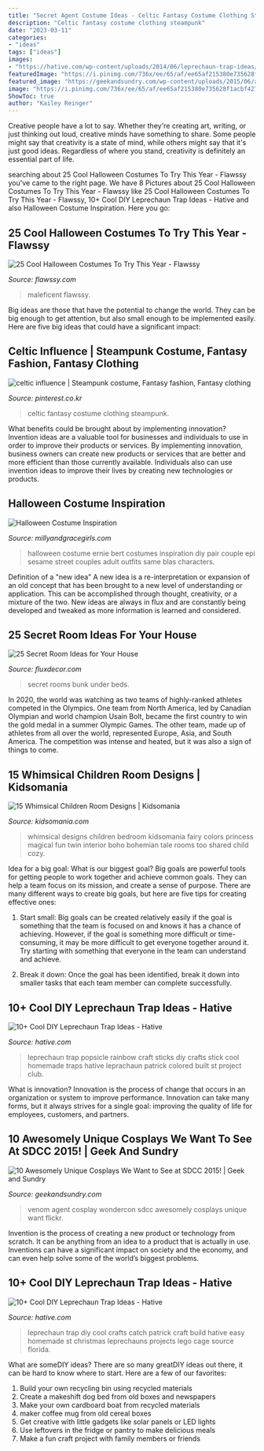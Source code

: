 ```yaml
---
title: "Secret Agent Costume Ideas - Celtic Fantasy Costume Clothing Steampunk"
description: "Celtic fantasy costume clothing steampunk"
date: "2023-03-11"
categories:
- "ideas"
tags: ["ideas"]
images:
- "https://hative.com/wp-content/uploads/2014/06/leprechaun-trap-ideas/6-leprechaun-trap-ideas.jpg"
featuredImage: "https://i.pinimg.com/736x/ee/65/af/ee65af215380e735628f1acbf4272912--celtic-gypsy.jpg"
featured_image: "https://geekandsundry.com/wp-content/uploads/2015/06/agent-venom-e1433845525453.jpg"
image: "https://i.pinimg.com/736x/ee/65/af/ee65af215380e735628f1acbf4272912--celtic-gypsy.jpg"
ShowToc: true
author: "Kailey Reinger"
---
```



Creative people have a lot to say. Whether they're creating art, writing, or just thinking out loud, creative minds have something to share. Some people might say that creativity is a state of mind, while others might say that it's just good ideas. Regardless of where you stand, creativity is definitely an essential part of life.

	

		
searching about 25 Cool Halloween Costumes To Try This Year - Flawssy you've came to the right page. We have 8 Pictures about 25 Cool Halloween Costumes To Try This Year - Flawssy like 25 Cool Halloween Costumes To Try This Year - Flawssy, 10+ Cool DIY Leprechaun Trap Ideas - Hative and also Halloween Costume Inspiration. Here you go:
		
    
## 25 Cool Halloween Costumes To Try This Year - Flawssy

<img loading=lazy src="https://www.flawssy.com/wp-content/uploads/2016/05/young-maleficent-costume.jpg" onerror="this.onerror=null;this.src='https://tse3.mm.bing.net/th?id=OIP.iHuP_34gY9fk9cN7GAxnmgHaLH&amp;pid=15.1';" alt="25 Cool Halloween Costumes To Try This Year - Flawssy">

_Source: flawssy.com_

>maleficent flawssy. 

	

Big ideas are those that have the potential to change the world. They can be big enough to get attention, but also small enough to be implemented easily. Here are five big ideas that could have a significant impact: 

    
## Celtic Influence | Steampunk Costume, Fantasy Fashion, Fantasy Clothing

<img loading=lazy src="https://i.pinimg.com/736x/ee/65/af/ee65af215380e735628f1acbf4272912--celtic-gypsy.jpg" onerror="this.onerror=null;this.src='https://tse3.mm.bing.net/th?id=OIP.f_k4vw1AEhIcNrWNSO41vAHaNB&amp;pid=15.1';" alt="celtic influence | Steampunk costume, Fantasy fashion, Fantasy clothing">

_Source: pinterest.co.kr_

>celtic fantasy costume clothing steampunk. 

	

What benefits could be brought about by implementing innovation?
Invention ideas are a valuable tool for businesses and individuals to use in order to improve their products or services. By implementing innovation, business owners can create new products or services that are better and more efficient than those currently available. Individuals also can use invention ideas to improve their lives by creating new technologies or products.

    
## Halloween Costume Inspiration

<img loading=lazy src="http://www.millyandgracegirls.com/wp-content/uploads/2013/09/IMG_0683.jpg" onerror="this.onerror=null;this.src='https://tse1.mm.bing.net/th?id=OIP.TIbqmKTqDpo3yZ-WvKGJlAHaJ4&amp;pid=15.1';" alt="Halloween Costume Inspiration">

_Source: millyandgracegirls.com_

>halloween costume ernie bert costumes inspiration diy pair couple epi sesame street couples adult outfits same blas characters. 

	

Definition of a "new idea"
A new idea is a re-interpretation or expansion of an old concept that has been brought to a new level of understanding or application. This can be accomplished through thought, creativity, or a mixture of the two. New ideas are always in flux and are constantly being developed and tweaked as more information is learned and considered.

    
## 25 Secret Room Ideas For Your House

<img loading=lazy src="https://fluxdecor.com/wp-content/uploads/2016/11/secret-room-ideas/24-secret-room-ideas.jpg" onerror="this.onerror=null;this.src='https://tse2.mm.bing.net/th?id=OIP.iixoOueVcQoC5sJJcn0p8wHaL1&amp;pid=15.1';" alt="25 Secret Room Ideas for Your House">

_Source: fluxdecor.com_

>secret rooms bunk under beds. 

	

In 2020, the world was watching as two teams of highly-ranked athletes competed in the Olympics. One team from North America, led by Canadian Olympian and world champion Usain Bolt, became the first country to win the gold medal in a summer Olympic Games. The other team, made up of athletes from all over the world, represented Europe, Asia, and South America. The competition was intense and heated, but it was also a sign of things to come.

    
## 15 Whimsical Children Room Designs | Kidsomania

<img loading=lazy src="http://www.kidsomania.com/photos/Whimsical-Children-Room-Designs-14.jpg" onerror="this.onerror=null;this.src='https://tse4.mm.bing.net/th?id=OIP.ZoehBtdvQW5Wt2E_NcO-1gHaKl&amp;pid=15.1';" alt="15 Whimsical Children Room Designs | Kidsomania">

_Source: kidsomania.com_

>whimsical designs children bedroom kidsomania fairy colors princess magical fun twin interior boho bohemian tale rooms too shared child cozy. 

	

Idea for a big goal: What is our biggest goal?
Big goals are powerful tools for getting people to work together and achieve common goals. They can help a team focus on its mission, and create a sense of purpose. 
There are many different ways to create big goals, but here are five tips for creating effective ones: 

1. Start small: Big goals can be created relatively easily if the goal is something that the team is focused on and knows it has a chance of achieving. However, if the goal is something more difficult or time-consuming, it may be more difficult to get everyone together around it. Try starting with something that everyone in the team can understand and achieve. 

2. Break it down: Once the goal has been identified, break it down into smaller tasks that each team member can complete successfully.

    
## 10+ Cool DIY Leprechaun Trap Ideas - Hative

<img loading=lazy src="https://hative.com/wp-content/uploads/2014/06/leprechaun-trap-ideas/6-leprechaun-trap-ideas.jpg" onerror="this.onerror=null;this.src='https://tse1.mm.bing.net/th?id=OIP.6LKFXCNAerh8BNdo_iqdmQHaKH&amp;pid=15.1';" alt="10+ Cool DIY Leprechaun Trap Ideas - Hative">

_Source: hative.com_

>leprechaun trap popsicle rainbow craft sticks diy crafts stick cool homemade traps hative leprachaun patrick colored built st project club. 

	

What is innovation?
Innovation is the process of change that occurs in an organization or system to improve performance. Innovation can take many forms, but it always strives for a single goal: improving the quality of life for employees, customers, and partners.

    
## 10 Awesomely Unique Cosplays We Want To See At SDCC 2015! | Geek And Sundry

<img loading=lazy src="https://geekandsundry.com/wp-content/uploads/2015/06/agent-venom-e1433845525453.jpg" onerror="this.onerror=null;this.src='https://tse2.mm.bing.net/th?id=OIP.1kfaLjdYTX4RUtMsyZCkxgHaJ3&amp;pid=15.1';" alt="10 Awesomely Unique Cosplays We Want to See at SDCC 2015! | Geek and Sundry">

_Source: geekandsundry.com_

>venom agent cosplay wondercon sdcc awesomely cosplays unique want flickr. 

	

Invention is the process of creating a new product or technology from scratch. It can be anything from an idea to a product that is actually in use. Inventions can have a significant impact on society and the economy, and can even help solve some of the world’s biggest problems.

    
## 10+ Cool DIY Leprechaun Trap Ideas - Hative

<img loading=lazy src="https://hative.com/wp-content/uploads/2014/06/leprechaun-trap-ideas/11-leprechaun-trap-ideas.jpg" onerror="this.onerror=null;this.src='https://tse4.mm.bing.net/th?id=OIP.3JO5kcPcS9iL2H4T1Aj_ngHaJ4&amp;pid=15.1';" alt="10+ Cool DIY Leprechaun Trap Ideas - Hative">

_Source: hative.com_

>leprechaun trap diy cool crafts catch patrick craft build hative easy homemade st christmas leprechauns projects lego cage source florida. 

	

What are someDIY ideas?
There are so many greatDIY ideas out there, it can be hard to know where to start. Here are a few of our favorites: 
1. Build your own recycling bin using recycled materials 
2. Create a makeshift dog bed from old boxes and newspapers 
3. Make your own cardboard boat from recycled materials 
4. maker coffee mug from old cereal boxes 
5. Get creative with little gadgets like solar panels or LED lights 
6. Use leftovers in the fridge or pantry to make delicious meals 
7. Make a fun craft project with family members or friends 

